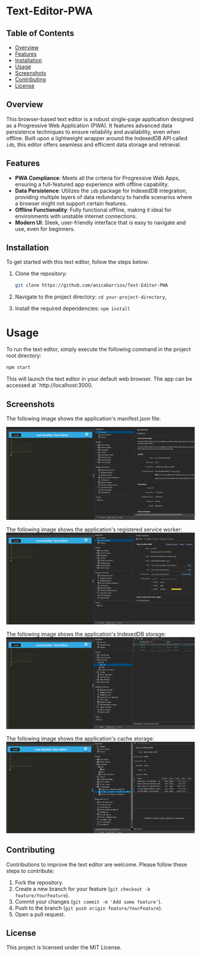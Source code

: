 # Text-Editor-PWA

## Table of Contents
- [Overview](#overview)
- [Features](#features)
- [Installation](#installation)
- [Usage](#usage)
- [Screenshots](#screenshots)
- [Contributing](#contributing)
- [License](#license)

## Overview

This browser-based text editor is a robust single-page application designed as a Progressive Web Application (PWA). It features advanced data persistence techniques to ensure reliability and availability, even when offline. Built upon a lightweight wrapper around the IndexedDB API called `idb`, this editor offers seamless and efficient data storage and retrieval.

## Features

- **PWA Compliance**: Meets all the criteria for Progressive Web Apps, ensuring a full-featured app experience with offline capability.
- **Data Persistence**: Utilizes the `idb` package for IndexedDB integration, providing multiple layers of data redundancy to handle scenarios where a browser might not support certain features.
- **Offline Functionality**: Fully functional offline, making it ideal for environments with unstable internet connections.
- **Modern UI**: Sleek, user-friendly interface that is easy to navigate and use, even for beginners.

## Installation

To get started with this text editor, follow the steps below:

1. Clone the repository:
   ```bash
   git clone https://github.com/anicabarrios/Text-Editor-PWA

2. Navigate to the project directory:
`cd your-project-directory`,

3. Install the required dependencies:
`npm install`

# Usage

To run the text editor, simply execute the following command in the project root directory:

```bash
npm start
```
This will launch the text editor in your default web browser. The app can be accessed at `http://localhost:3000.

## Screenshots
The following image shows the application's manifest.json file:

![manifest](./Assets/manifest.png)

The following image shows the application's registered service worker:
![service-worker](./Assets/servicew.png)

The following image shows the application's IndexedDB storage:
![IndexDB](./Assets/indexdb.png)

The following image shows the application's cache storage:
![Cache](./Assets/cache.png)

## Contributing

Contributions to improve the text editor are welcome. Please follow these steps to contribute:

1. Fork the repository.
2. Create a new branch for your feature (`git checkout -b feature/YourFeature`).
3. Commit your changes (`git commit -m 'Add some feature'`).
4. Push to the branch (`git push origin feature/YourFeature`).
5. Open a pull request.

## License

This project is licensed under the MIT License.